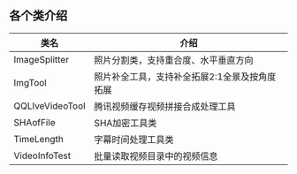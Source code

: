 ## 各个类介绍
| 类名 | 介绍 | 
| --- | --- | 
| ImageSplitter | 照片分割类，支持重合度、水平垂直方向 | 
| ImgTool | 照片补全工具，支持补全拓展2:1全景及按角度拓展 |
| QQLIveVideoTool | 腾讯视频缓存视频拼接合成处理工具 |
| SHAofFile | SHA加密工具类 |
| TimeLength | 字幕时间处理工具类 |
| VideoInfoTest | 批量读取视频目录中的视频信息 |
